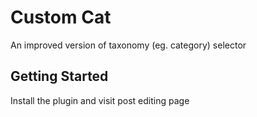 # Custom Cat
An improved version of taxonomy (eg. category) selector


## Getting Started
Install the plugin and visit post editing page